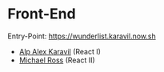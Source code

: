 # Front-End

Entry-Point: https://wunderlist.karavil.now.sh

* [Alp Alex Karavil](https://github.com/Karavil) (React I)
* [Michael Ross](https://github.com/rssmj) (React II)